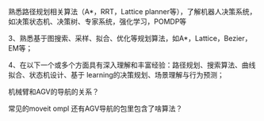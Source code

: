 
熟悉路径规划相关算法（A*，RRT，Lattice planner等），了解机器人决策系统，如决策状态机、决策树、专家系统，强化学习，POMDP等

3、熟悉基于图搜索、采样、拟合、优化等规划算法，如A*，Lattice，Bezier，EM等；

4、在以下一个或多个方面具有深入理解和丰富经验：路径规划、搜索算法、曲线拟合、状态机设计、基于 learning的决策规划、场景理解与行为预测；


机械臂和AGV的导航的关系？

常见的moveit ompl 还有AGV导航的包里包含了啥算法？
